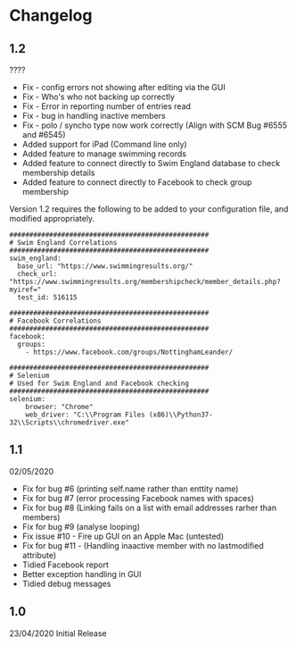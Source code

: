 # Changelog

## 1.2
????

* Fix - config errors not showing after editing via the GUI
* Fix - Who's who not backing up correctly
* Fix - Error in reporting number of entries read
* Fix - bug in handling inactive members
* Fix - polo / syncho type now work correctly (Align with SCM Bug #6555 and #6545)
* Added support for iPad (Command line only)
* Added feature to manage swimming records
* Added feature to connect directly to Swim England database to check membership details
* Added feature to connect directly to Facebook to check group membership

Version 1.2 requires the following to be added to your configuration file, and modified appropriately.
```
##################################################
# Swim England Correlations
##################################################
swim_england:
  base_url: "https://www.swimmingresults.org/"
  check_url: "https://www.swimmingresults.org/membershipcheck/member_details.php?myiref="
  test_id: 516115
  
##################################################
# Facebook Correlations
##################################################
facebook:
  groups:
    - https://www.facebook.com/groups/NottinghamLeander/
    
##################################################
# Selenium
# Used for Swim England and Facebook checking
##################################################
selenium:
    browser: "Chrome"
    web_driver: "C:\\Program Files (x86)\\Python37-32\\Scripts\\chromedriver.exe"

```

## 1.1
02/05/2020
* Fix for bug #6 (printing self.name rather than enttity name)
* Fix for bug #7 (error processing Facebook names with spaces)
* Fix for bug #8 (Linking fails on a list with email addresses rarher than members)
* Fix for bug #9 (analyse looping)
* Fix issue #10 - Fire up GUI on an Apple Mac (untested)
* Fix for bug #11 - (Handling inaactive member with no lastmodified attribute)
* Tidied Facebook report
* Better exception handling in GUI
* Tidied debug messages

## 1.0
23/04/2020
Initial Release
